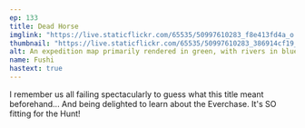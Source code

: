 ```yaml
---
ep: 133
title: Dead Horse
imglink: "https://live.staticflickr.com/65535/50997610283_f8e413fd4a_o.jpg"
thumbnail: "https://live.staticflickr.com/65535/50997610283_386914cf19_q.jpg"
alt: An expedition map primarily rendered in green, with rivers in blue. A black dotted line shows Fawcett's route north to a spot labeled Dead Horse Camp, then to the east, where the trail cuts through triangular swaths of other maps - depicting geographic features from the expeditions of Franklin and von Toll - and turns into a circle. 
name: Fushi
hastext: true
---
```

I remember us all failing spectacularly to guess what this title meant beforehand... And being delighted to learn about the Everchase. It's SO fitting for the Hunt!